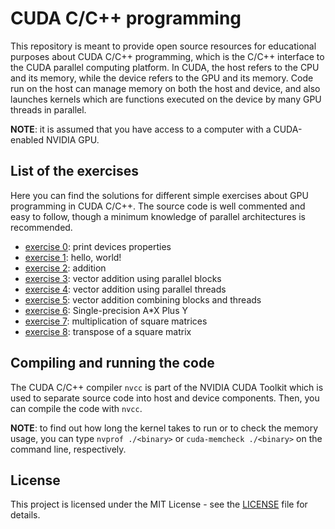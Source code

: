 # CUDA C/C++ programming

This repository is meant to provide open source resources for educational purposes about CUDA C/C++ programming, which is the C/C++ interface to the CUDA parallel computing platform.
In CUDA, the host refers to the CPU and its memory, while the device refers to the GPU and its memory.
Code run on the host can manage memory on both the host and device, and also launches kernels which are functions executed on the device by many GPU threads in parallel.

**NOTE**: it is assumed that you have access to a computer with a CUDA-enabled NVIDIA GPU.

## List of the exercises
Here you can find the solutions for different simple exercises about GPU programming in CUDA C/C++.
The source code is well commented and easy to follow, though a minimum knowledge of parallel architectures is recommended.

* [exercise 0](https://github.com/david-palma/CUDA_programming/tree/master/exercises/ex0): print devices properties
* [exercise 1](https://github.com/david-palma/CUDA_programming/tree/master/exercises/ex1): hello, world!
* [exercise 2](https://github.com/david-palma/CUDA_programming/tree/master/exercises/ex2): addition
* [exercise 3](https://github.com/david-palma/CUDA_programming/tree/master/exercises/ex3): vector addition using parallel blocks
* [exercise 4](https://github.com/david-palma/CUDA_programming/tree/master/exercises/ex4): vector addition using parallel threads
* [exercise 5](https://github.com/david-palma/CUDA_programming/tree/master/exercises/ex5): vector addition combining blocks and threads
* [exercise 6](https://github.com/david-palma/CUDA_programming/tree/master/exercises/ex6): Single-precision A*X Plus Y
* [exercise 7](https://github.com/david-palma/CUDA_programming/tree/master/exercises/ex7): multiplication of square matrices
* [exercise 8](https://github.com/david-palma/CUDA_programming/tree/master/exercises/ex8): transpose of a square matrix

## Compiling and running the code

The CUDA C/C++ compiler `nvcc` is part of the NVIDIA CUDA Toolkit which is used to separate source code into host and device components. Then, you can compile the code with `nvcc`.

**NOTE**: to find out how long the kernel takes to run or to check the memory usage, you can type `nvprof ./<binary>` or `cuda-memcheck ./<binary>` on the command line, respectively.

## License

This project is licensed under the MIT License - see the [LICENSE](LICENSE) file for details.
